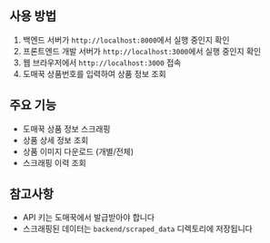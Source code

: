 ## 사용 방법

1. 백엔드 서버가 `http://localhost:8000`에서 실행 중인지 확인
2. 프론트엔드 개발 서버가 `http://localhost:3000`에서 실행 중인지 확인
3. 웹 브라우저에서 `http://localhost:3000` 접속
4. 도매꾹 상품번호를 입력하여 상품 정보 조회

## 주요 기능

- 도매꾹 상품 정보 스크래핑
- 상품 상세 정보 조회
- 상품 이미지 다운로드 (개별/전체)
- 스크래핑 이력 조회

## 참고사항

- API 키는 도매꾹에서 발급받아야 합니다
- 스크래핑된 데이터는 `backend/scraped_data` 디렉토리에 저장됩니다
